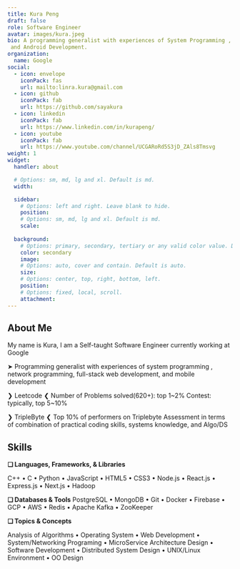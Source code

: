 ```yaml
---
title: Kura Peng
draft: false
role: Software Engineer
avatar: images/kura.jpeg
bio: A programming generalist with experiences of System Programming , Network Programming, Full-stack Web Development,
 and Android Development.
organization:
  name: Google
social:
  - icon: envelope
    iconPack: fas
    url: mailto:linra.kura@gmail.com
  - icon: github
    iconPack: fab
    url: https://github.com/sayakura
  - icon: linkedin
    iconPack: fab
    url: https://www.linkedin.com/in/kurapeng/
  - icon: youtube
    iconPack: fab
    url: https://www.youtube.com/channel/UCGARoRd5S3jD_ZAls8Tmsvg
weight: 1
widget:
  handler: about

  # Options: sm, md, lg and xl. Default is md.
  width:

  sidebar:
    # Options: left and right. Leave blank to hide.
    position:
    # Options: sm, md, lg and xl. Default is md.
    scale:
  
  background:
    # Options: primary, secondary, tertiary or any valid color value. Default is primary.
    color: secondary
    image:
    # Options: auto, cover and contain. Default is auto.
    size:
    # Options: center, top, right, bottom, left.
    position:
    # Options: fixed, local, scroll.
    attachment: 
---
```


## About Me
My name is Kura, I am a Self-taught Software Engineer currently working at Google 

➤ Programming generalist with experiences of system programming , network programming, full-stack web development, and mobile development

❯ Leetcode ❮
Number of Problems solved(620+): top 1~2%
Contest: typically, top 5~10%

❯ TripleByte ❮
Top 10% of performers on Triplebyte Assessment in terms of combination of practical coding skills, systems knowledge, and Algo/DS

## Skills  

**❏ Languages, Frameworks, & Libraries**

C++ • C • Python • JavaScript • HTML5 • CSS3 • Node.js • React.js • Express.js • Next.js • Hadoop

**❏ Databases & Tools**
PostgreSQL • MongoDB • Git • Docker • Firebase • GCP • AWS • Redis • Apache Kafka • ZooKeeper

**❏ Topics & Concepts**

Analysis of Algorithms • Operating System • Web Development • System/Networking Programing • MicroService Architecture Design • Software Development • Distributed System Design • UNIX/Linux Environment • OO Design
